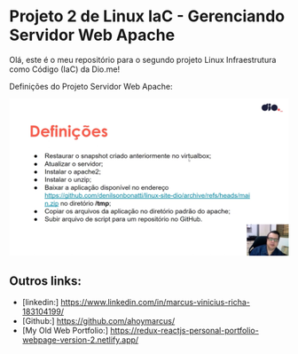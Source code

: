 # Projeto 2 de Linux IaC - Gerenciando Servidor Web Apache
Olá, este é o meu repositório para o segundo projeto Linux Infraestrutura como Código (IaC) da Dio.me! 

Definições do Projeto Servidor Web Apache:

![Definições do Projeto](/public/definições-do-projeto-Apache-Server-Infrastructure-as-Code-Linux-Experience.png)


## Outros links:

 - [linkedin:] https://www.linkedin.com/in/marcus-vinicius-richa-183104199/
 - [Github:] https://github.com/ahoymarcus/
 - [My Old Web Portfolio:] https://redux-reactjs-personal-portfolio-webpage-version-2.netlify.app/

